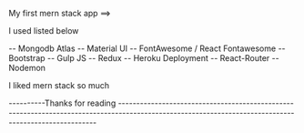 My first mern stack app ==>

I used listed below

-- Mongodb Atlas
-- Material UI
-- FontAwesome / React Fontawesome
-- Bootstrap
-- Gulp JS
-- Redux
-- Heroku Deployment
-- React-Router 
-- Nodemon

I liked mern stack so much 

----------Thanks for reading ------------------------------------------------------------------------------------------------------------------------------------------------------
